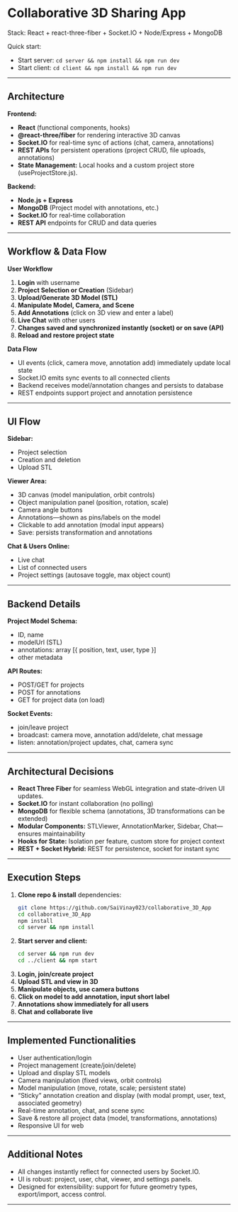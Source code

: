 # Collaborative 3D Sharing App

Stack: React + react-three-fiber + Socket.IO + Node/Express + MongoDB

Quick start:
- Start server: `cd server && npm install && npm run dev`
- Start client: `cd client && npm install && npm run dev`



***

## Architecture

**Frontend:**  
- **React** (functional components, hooks)
- **@react-three/fiber** for rendering interactive 3D canvas  
- **Socket.IO** for real-time sync of actions (chat, camera, annotations)  
- **REST APIs** for persistent operations (project CRUD, file uploads, annotations)  
- **State Management:** Local hooks and a custom project store (useProjectStore.js).

**Backend:**  
- **Node.js + Express**  
- **MongoDB** (Project model with annotations, etc.)  
- **Socket.IO** for real-time collaboration  
- **REST API** endpoints for CRUD and data queries

***

## Workflow & Data Flow

**User Workflow**  
1. **Login** with username  
2. **Project Selection or Creation** (Sidebar)  
3. **Upload/Generate 3D Model (STL)**  
4. **Manipulate Model, Camera, and Scene**  
5. **Add Annotations** (click on 3D view and enter a label)  
6. **Live Chat** with other users  
7. **Changes saved and synchronized instantly (socket) or on save (API)**  
8. **Reload and restore project state**

**Data Flow**  
- UI events (click, camera move, annotation add) immediately update local state  
- Socket.IO emits sync events to all connected clients  
- Backend receives model/annotation changes and persists to database  
- REST endpoints support project and annotation persistence

***

## UI Flow

**Sidebar:**  
- Project selection  
- Creation and deletion  
- Upload STL

**Viewer Area:**  
- 3D canvas (model manipulation, orbit controls)
- Object manipulation panel (position, rotation, scale)  
- Camera angle buttons  
- Annotations—shown as pins/labels on the model  
- Clickable to add annotation (modal input appears)  
- Save: persists transformation and annotations

**Chat & Users Online:**  
- Live chat  
- List of connected users  
- Project settings (autosave toggle, max object count)

***

## Backend Details

**Project Model Schema:**  
- ID, name  
- modelUrl (STL)  
- annotations: array [{ position, text, user, type }]  
- other metadata

**API Routes:**  
- POST/GET for projects  
- POST for annotations  
- GET for project data (on load)

**Socket Events:**  
- join/leave project  
- broadcast: camera move, annotation add/delete, chat message  
- listen: annotation/project updates, chat, camera sync

***

## Architectural Decisions

- **React Three Fiber** for seamless WebGL integration and state-driven UI updates.
- **Socket.IO** for instant collaboration (no polling)  
- **MongoDB** for flexible schema (annotations, 3D transformations can be extended)  
- **Modular Components:** STLViewer, AnnotationMarker, Sidebar, Chat—ensures maintainability
- **Hooks for State:** Isolation per feature, custom store for project context  
- **REST + Socket Hybrid:** REST for persistence, socket for instant sync

***

## Execution Steps

1. **Clone repo & install** dependencies:
    ```bash
    git clone https://github.com/SaiVinay023/collaborative_3D_App
    cd collaborative_3D_App
    npm install
    cd server && npm install
    ```
2. **Start server and client:**
    ```bash
    cd server && npm run dev
    cd ../client && npm start
    ```
3. **Login, join/create project**
4. **Upload STL and view in 3D**
5. **Manipulate objects, use camera buttons**
6. **Click on model to add annotation, input short label**
7. **Annotations show immediately for all users**
8. **Chat and collaborate live**

***

## Implemented Functionalities

- User authentication/login
- Project management (create/join/delete)
- Upload and display STL models
- Camera manipulation (fixed views, orbit controls)
- Model manipulation (move, rotate, scale; persistent state)
- “Sticky” annotation creation and display (with modal prompt, user, text, associated geometry)
- Real-time annotation, chat, and scene sync
- Save & restore all project data (model, transformations, annotations)
- Responsive UI for web

***

## Additional Notes

- All changes instantly reflect for connected users by Socket.IO.
- UI is robust: project, user, chat, viewer, and settings panels.
- Designed for extensibility: support for future geometry types, export/import, access control.

***

